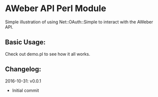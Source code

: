 AWeber API Perl Module
======================

Simple illustration of using Net::OAuth::Simple to interact with the AWeber API.

Basic Usage:
------------

Check out demo.pl to see how it all works.

Changelog:
----------
2016-10-31: v0.0.1
  * Initial commit


